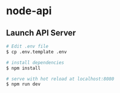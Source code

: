 # node-api

## Launch API Server  

```bash
# Edit .env file
$ cp .env.template .env

# install dependencies
$ npm install

# serve with hot reload at localhost:8080
$ npm run dev
```
